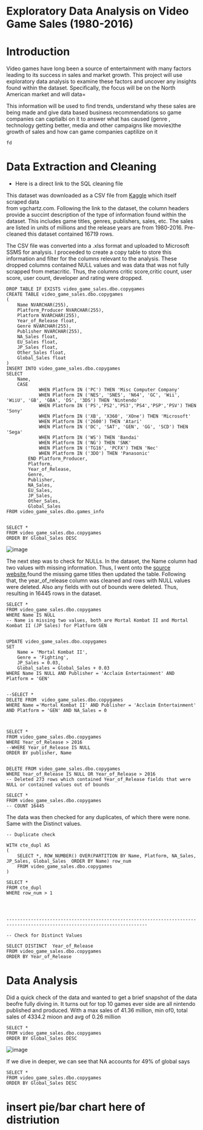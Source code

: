 # Exploratory Data Analysis on Video Game Sales (1980-2016)

# Introduction

Video games have long been a source of entertainment with many factors leading to its success in sales and market growth. This project will use exploratory data analysis to examine these factors and uncover any insights found within the dataset. Specifically, the focus will be on the North American market and will
data=

This information will be used to find trends, understand why these sales are being made and give data based business recommendations so game companies can captialbi on it
to answer what has caused (genre , technology getting better, media and other campaigns like movies)the growth of sales and how can game companies captilize on it

```
fd
```

# Data Extraction and Cleaning

- Here is a direct link to the SQL cleaning file

This dataset was downloaded as a CSV file from [Kaggle](https://www.kaggle.com/datasets/rush4ratio/video-game-sales-with-ratings) which itself scraped data  
from vgchartz.com. Following the link to the dataset, the column headers provide a succint description of the type of information found within the dataset. This includes game titles, genres, publishers, sales, etc. The sales are listed in units of millions and the release years are from 1980-2016. Pre-cleaned this dataset contained 16719 rows.

The CSV file was converted  into a .xlss format and uploaded to Microsoft SSMS for analysis. I proceeded to create a copy table to store this information and filter for the columns relevant to the analysis. These dropped columns contained NULL values and was data that was not fully scrapped from metacritic. Thus, the columns critic score,critic count, user score, user count, developer and rating were dropped. 


```
DROP TABLE IF EXISTS video_game_sales.dbo.copygames
CREATE TABLE video_game_sales.dbo.copygames
(
	Name NVARCHAR(255),
	Platform_Producer NVARCHAR(255),
	Platform NVARCHAR(255),
	Year_of_Release float,
	Genre NVARCHAR(255),
	Publisher NVARCHAR(255),
	NA_Sales float,
	EU_Sales float,
	JP_Sales float,
	Other_Sales float,
	Global_Sales float
)
INSERT INTO video_game_sales.dbo.copygames
SELECT  
    Name,
    CASE 
			WHEN Platform IN ('PC') THEN 'Misc Computer Company'
			WHEN Platform IN ('NES', 'SNES', 'N64', 'GC', 'Wii', 'WiiU', 'GB', 'GBA', 'DS', '3DS') THEN 'Nintendo'
			WHEN Platform IN ('PS','PS2','PS3','PS4','PSP','PSV') THEN 'Sony'
			WHEN Platform IN ('XB', 'X360', 'XOne') THEN 'Microsoft'
			WHEN Platform IN ('2600') THEN 'Atari'
			WHEN Platform IN ('DC', 'SAT', 'GEN', 'GG', 'SCD') THEN 'Sega'
			WHEN Platform IN ('WS') THEN 'Bandai'
			WHEN Platform IN ('NG') THEN 'SNK'
			WHEN Platform IN ('TG16', 'PCFX') THEN 'Nec'
			WHEN Platform IN ('3DO') THEN 'Panasonic'
		END Platform_Producer,
		Platform,
		Year_of_Release,
		Genre,
		Publisher,
		NA_Sales,
		EU_Sales,
		JP_Sales,
		Other_Sales,
		Global_Sales
FROM video_game_sales.dbo.games_info


SELECT *
FROM video_game_sales.dbo.copygames 
ORDER BY Global_Sales DESC
```

![image](https://user-images.githubusercontent.com/115379520/197377996-3c8c469c-c063-4bfc-b17c-72f65945feca.png)






The next step was to check for NULLs. In the dataset, the Name column had two values with missing information. Thus, I went onto the [source website](https://www.vgchartz.com/),found the missing game titles then updated the table. Following that, the year_of_release column was cleaned and rows with NULL values were deleted. Also any fields with out of bounds were deleted. Thus, resulting in 16445 rows in the dataset.

```
SELECT *
FROM video_game_sales.dbo.copygames
WHERE Name IS NULL 
-- Name is missing two values, both are Mortal Kombat II and Mortal Kombat II (JP Sales) for Platform GEN


UPDATE video_game_sales.dbo.copygames 
SET 
	Name = 'Mortal Kombat II',
	Genre = 'Fighting',
	JP_Sales = 0.03,
	Global_sales = Global_Sales + 0.03
WHERE Name IS NULL AND Publisher = 'Acclaim Entertainment' AND Platform = 'GEN'


--SELECT *
DELETE FROM  video_game_sales.dbo.copygames 
WHERE Name ='Mortal Kombat II' AND Publisher = 'Acclaim Entertainment' AND Platform = 'GEN' AND NA_Sales = 0



SELECT *
FROM video_game_sales.dbo.copygames
WHERE Year_of_Release > 2016
--WHERE Year_of_Release IS NULL
ORDER BY publisher, Name


DELETE FROM video_game_sales.dbo.copygames
WHERE Year_of_Release IS NULL OR Year_of_Release > 2016
-- Deleted 273 rows which contained Year_of_Release fields that were NULL or contained values out of bounds

SELECT *
FROM video_game_sales.dbo.copygames 
-- COUNT 16445
```

The data was then checked for any duplicates, of which there were none. Same with the Distinct values.

```
-- Duplicate check

WITH cte_dupl AS 
(
	SELECT *, ROW_NUMBER() OVER(PARTITION BY Name, Platform, NA_Sales, JP_Sales, Global_Sales  ORDER BY Name) row_num
	FROM video_game_sales.dbo.copygames 
)

SELECT * 
FROM cte_dupl
WHERE row_num > 1




--------------------------------------------------------------------------------------------------------------------------

-- Check for Distinct Values

SELECT DISTINCT  Year_of_Release
FROM video_game_sales.dbo.copygames 
ORDER BY Year_of_Release
```



# Data Analysis

Did a quick check of the data and wanted to get a brief snapshot of the data beofre fully diving in. It turns out for top 10 games ever side are all nintendo  published and produced. With a max sales of 41.36 million, min of0, total sales of 4334.2 mioon and avg of 0.26 million
```
SELECT *
FROM video_game_sales.dbo.copygames 
ORDER BY Global_Sales DESC
```
![image](https://user-images.githubusercontent.com/115379520/197378547-344d1642-c4b5-479e-a33e-5853dd658a70.png)


If we dive in deeper, we can see that NA accounts for 49% of global says
```
SELECT *
FROM video_game_sales.dbo.copygames 
ORDER BY Global_Sales DESC
```

# insert pie/bar chart here of distriution





